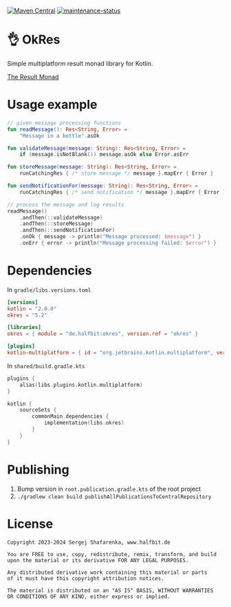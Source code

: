 [![Maven Central](http://img.shields.io/maven-central/v/de.halfbit/okres.svg)](https://central.sonatype.com/artifact/de.halfbit/okres)
[![maintenance-status](https://img.shields.io/badge/maintenance-experimental-blue.svg)](https://gist.github.com/taiki-e/ad73eaea17e2e0372efb76ef6b38f17b)

# 👌 OkRes

Simple multiplatform result monad library for Kotlin.

[The Result Monad](https://adambennett.dev/2020/05/the-result-monad/)

# Usage example

```kotlin
// given message processing functions
fun readMessage(): Res<String, Error> =
    "Message in a bottle".asOk

fun validateMessage(message: String): Res<String, Error> =
    if (message.isNotBlank()) message.asOk else Error.asErr

fun storeMessage(message: String): Res<String, Error> =
    runCatchingRes { /* store message */ message }.mapErr { Error }

fun sendNotificationFor(message: String): Res<String, Error> =
    runCatchingRes { /* send notification */ message }.mapErr { Error }

// process the message and log results
readMessage()
    .andThen(::validateMessage)
    .andThen(::storeMessage)
    .andThen(::sendNotificationFor)
    .onOk { message -> println("Message processed: $message") }
    .onErr { error -> println("Message processing failed: $error") }
```

# Dependencies

In `gradle/libs.versions.toml`

```toml
[versions]
kotlin = "2.0.0"
okres = "5.2"

[libraries]
okres = { module = "de.halfbit:okres", version.ref = "okres" }

[plugins]
kotlin-multiplatform = { id = "org.jetbrains.kotlin.multiplatform", version.ref = "kotlin" }
```

In `shared/build.gradle.kts`

```kotlin
plugins {
    alias(libs.plugins.kotlin.multiplatform)
}

kotlin {
    sourceSets {
        commonMain.dependencies {
            implementation(libs.okres)
        }
    }
}
```

# Publishing

1. Bump version in `root.publication.gradle.kts` of the root project
2. `./gradlew clean build publishAllPublicationsToCentralRepository`

# License

```
Copyright 2023-2024 Sergej Shafarenka, www.halfbit.de

You are FREE to use, copy, redistribute, remix, transform, and build 
upon the material or its derivative FOR ANY LEGAL PURPOSES.

Any distributed derivative work containing this material or parts 
of it must have this copyright attribution notices.

The material is distributed on an "AS IS" BASIS, WITHOUT WARRANTIES 
OR CONDITIONS OF ANY KIND, either express or implied.
```
